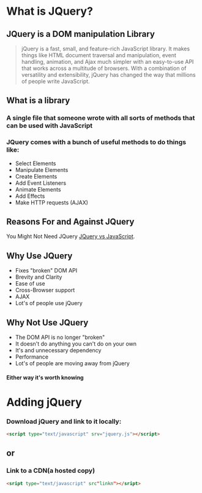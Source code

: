 # What is JQuery?

## JQuery is a DOM manipulation Library

> jQuery is a fast, small, and feature-rich JavaScript library. It makes things like HTML document traversal and manipulation, event handling, animation, and Ajax much simpler with an easy-to-use API that works across a multitude of browsers. With a combination of versatility and extensibility, jQuery has changed the way that millions of people write JavaScript.

## What is a library
### A single file that someone wrote with all sorts of methods that can be used with JavaScript

### JQuery comes with a bunch of useful methods to do things like:

* Select Elements
* Manipulate Elements 
* Create Elements
* Add Event Listeners 
* Animate Elements 
* Add Effects
* Make HTTP requests (AJAX)

## Reasons For and Against JQuery
You Might Not Need JQuery [JQuery vs JavaScript](https://www.youmightnotneedjquery.com).

## Why Use JQuery
* Fixes "broken" DOM API
* Brevity and Clarity
* Ease of use
* Cross-Browser support
* AJAX
* Lot's of people use jQuery

## Why Not Use JQuery
* The DOM API is no longer "broken"
* It doesn't do anything you can't do on your own
* It's and unnecessary dependency
* Performance
* Lot's of people are moving away from jQuery

#### Either way it's worth knowing

# Adding jQuery
### Download jQuery and link to it locally:

```html
<script type="text/javascript" srv="jquery.js"></script>
```
## or
### Link to a CDN(a hosted copy)

```html
<sript type="text/javascript" src"linkn"></sript>
```

